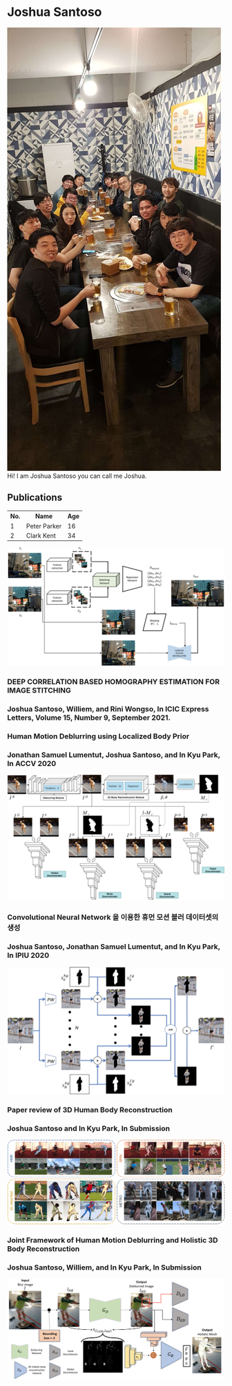 # Joshua Santoso


<img src="assets/PP.JPEG" alt="hi" class="inline"/>
Hi! I am Joshua Santoso you can call me Joshua.

## Publications  
<table border="0" border-collapse= "collapse">
    <tr>
        <th border: none>No.</th>
        <th border: none>Name</th>
        <th border: none>Age</th>
    </tr>
    <tr>
        <td border: none>1</td>
        <td border: none>Peter Parker</td>
        <td border: none>16</td>
    </tr>
    <tr>
        <td border: none>2</td>
        <td border: none>Clark Kent</td>
        <td border: none>34</td>
    </tr>
</table>
  
<img src="assets/2021/Journal/ICIC_EXPRESS_2021.png" alt="hi" class="inline"/>

### DEEP CORRELATION BASED HOMOGRAPHY ESTIMATION FOR IMAGE STITCHING
### Joshua Santoso, Williem, and Rini Wongso, In ICIC Express Letters, Volume 15, Number 9, September 2021. 

### Human Motion Deblurring using Localized Body Prior
### Jonathan Samuel Lumentut, Joshua Santoso, and In Kyu Park, In ACCV 2020
<img src="assets/2021/Conferences/ACCV_2020.png" alt="hi" class="inline"/>

### Convolutional Neural Network 을 이용한 휴먼 모션 블러 데이터셋의 생성
### Joshua Santoso, Jonathan Samuel Lumentut, and In Kyu Park, In IPIU 2020
<img src="assets/2021/Conferences/IPIU_2020.png" alt="hi" class="inline"/>

### Paper review of 3D Human Body Reconstruction
### Joshua Santoso and In Kyu Park, In Submission 
<img src="assets/2021/Journal/SUBM_2021.PNG" alt="hi" class="inline"/>

### Joint Framework of Human Motion Deblurring and Holistic 3D Body Reconstruction
### Joshua Santoso, Williem, and In Kyu Park, In Submission 
<img src="assets/2021/Conferences/ICCV_SUBM_2021.png" alt="hi" class="inline"/>

